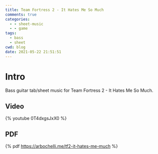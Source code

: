 ```yaml
---
title: Team Fortress 2 - It Hates Me So Much
comments: true
categories:
  - - sheet-music
  - - game
tags:
  - bass
  - sheet
cwd: blog
date: 2021-05-22 21:51:51
---
```


<!-- All elements with a $ prefix get replaced by haxe Ghostwriter.hx -->

# Intro

Bass guitar tab/sheet music for Team Fortress 2 - It Hates Me So Much.

## Video

{% youtube 0T4dxgsJxX0 %}

## PDF

{% pdf https://arbochelli.me/tf2-it-hates-me-much %}
